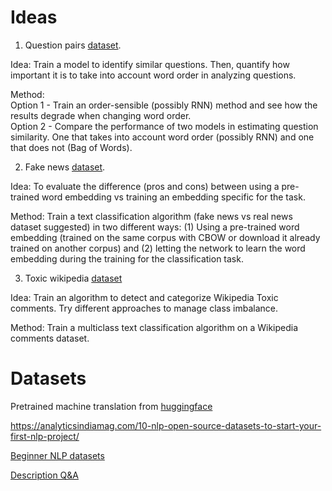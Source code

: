 # Ideas

1. Question pairs [dataset](https://www.kaggle.com/c/quora-question-pairs/data).

Idea:  Train a model to identify similar questions. Then, quantify how important it is to take into account word order in analyzing questions.  

Method:  
Option 1 - Train an order-sensible (possibly RNN) method and see how the results degrade when changing word order.  
Option 2 - Compare the performance of two models in estimating question similarity. One that takes into account word order (possibly RNN) and one that does not (Bag of Words).

2. Fake news [dataset](https://www.kaggle.com/clmentbisaillon/fake-and-real-news-dataset).

Idea: To evaluate the difference (pros and cons) between using a pre-trained word embedding vs training an embedding specific for the task.  

Method: Train a text classification algorithm (fake news vs real news dataset suggested) in two different ways: (1) Using a pre-trained word embedding (trained on the same corpus with CBOW or download it already trained on another corpus) and (2) letting the network to learn the word embedding during the training for the classification task.

3. Toxic wikipedia [dataset](https://www.kaggle.com/c/jigsaw-toxic-comment-classification-challenge/data)

Idea: Train an algorithm to detect and categorize Wikipedia Toxic comments. Try different approaches to manage class imbalance.  

Method: Train a multiclass text classification algorithm on a Wikipedia comments dataset.

# Datasets

Pretrained machine translation from [huggingface]( https://huggingface.co/datasets?filter=task_ids:machine-translation)

https://analyticsindiamag.com/10-nlp-open-source-datasets-to-start-your-first-nlp-project/

[Beginner NLP datasets](https://analyticsindiamag.com/10-nlp-open-source-datasets-to-start-your-first-nlp-project/)

[Description Q&A](https://research.fb.com/downloads/babi/)
